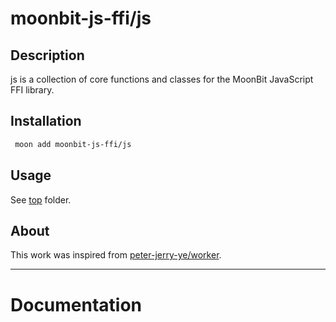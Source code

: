 # moonbit-js-ffi/js

## Description

js is a collection of core functions and classes for the MoonBit JavaScript FFI library.

## Installation

```bash
 moon add moonbit-js-ffi/js
```


## Usage

See [top](./top/) folder.

## About

This work was inspired from [peter-jerry-ye/worker](https://github.com/peter-jerry-ye/worker).

---
# Documentation